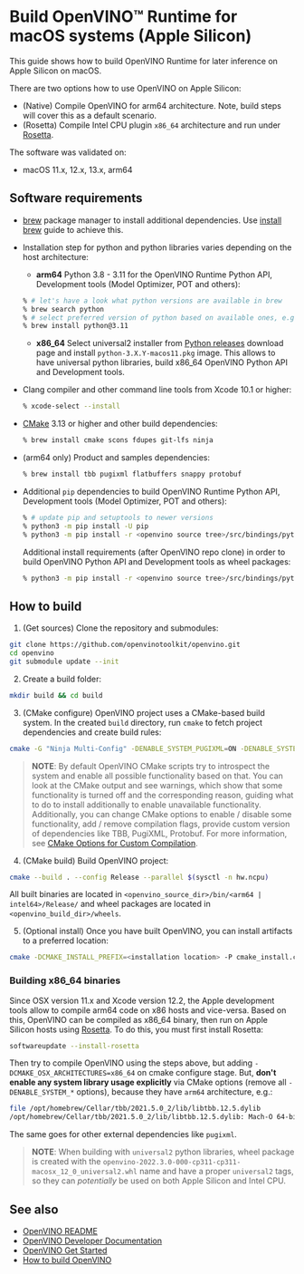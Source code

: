 # Build OpenVINO™ Runtime for macOS systems (Apple Silicon)

This guide shows how to build OpenVINO Runtime for later inference on Apple Silicon on macOS.

There are two options how to use OpenVINO on Apple Silicon:
- (Native) Compile OpenVINO for arm64 architecture. Note, build steps will cover this as a default scenario.
- (Rosetta) Compile Intel CPU plugin `x86_64` architecture and run under [Rosetta](https://support.apple.com/en-us/HT211861).

The software was validated on:
- macOS 11.x, 12.x, 13.x, arm64

## Software requirements

- [brew](https://brew.sh) package manager to install additional dependencies. Use [install brew](https://brew.sh) guide to achieve this.

- Installation step for python and python libraries varies depending on the host architecture:
  - **arm64** Python 3.8 - 3.11 for the OpenVINO Runtime Python API, Development tools (Model Optimizer, POT and others):
  ```sh
  % # let's have a look what python versions are available in brew
  % brew search python
  % # select preferred version of python based on available ones, e.g. 3.11
  % brew install python@3.11
  ```
  - **x86_64** Select universal2 installer from [Python releases](https://www.python.org/downloads/macos/) download page and install `python-3.X.Y-macos11.pkg` image. This allows to have universal python libraries, build x86_64 OpenVINO Python API and Development tools.

- Clang compiler and other command line tools from Xcode 10.1 or higher:
  ```sh
  % xcode-select --install
  ```
- [CMake](https://cmake.org/download/) 3.13 or higher and other build dependencies:
  ```sh
  % brew install cmake scons fdupes git-lfs ninja
  ```
- (arm64 only) Product and samples dependencies:
  ```sh
  % brew install tbb pugixml flatbuffers snappy protobuf
  ```
- Additional `pip` dependencies to build OpenVINO Runtime Python API, Development tools (Model Optimizer, POT and others):
  ```sh
  % # update pip and setuptools to newer versions
  % python3 -m pip install -U pip
  % python3 -m pip install -r <openvino source tree>/src/bindings/python/requirements.txt
  ```
  Additional install requirements (after OpenVINO repo clone) in order to build OpenVINO Python API and Development tools as wheel packages:
  ```sh
  % python3 -m pip install -r <openvino source tree>/src/bindings/python/wheel/requirements-dev.txt
  ```

## How to build

1. (Get sources) Clone the repository and submodules:
```sh
git clone https://github.com/openvinotoolkit/openvino.git
cd openvino
git submodule update --init
```
2. Create a build folder:
```sh
mkdir build && cd build
```
3. (CMake configure) OpenVINO project uses a CMake-based build system. In the created `build` directory, run `cmake` to fetch project dependencies and create build rules:
```sh
cmake -G "Ninja Multi-Config" -DENABLE_SYSTEM_PUGIXML=ON -DENABLE_SYSTEM_SNAPPY=ON -DENABLE_SYSTEM_PROTOBUF=ON ..
```
> **NOTE**: By default OpenVINO CMake scripts try to introspect the system and enable all possible functionality based on that. You can look at the CMake output and see warnings, which show that some functionality is turned off and the corresponding reason, guiding what to do to install additionally to enable unavailable functionality. Additionally, you can change CMake options to enable / disable some functionality, add / remove compilation flags, provide custom version of dependencies like TBB, PugiXML, Protobuf. For more information, see [CMake Options for Custom Compilation](./cmake_options_for_custom_compilation.md).
4. (CMake build) Build OpenVINO project:
```sh
cmake --build . --config Release --parallel $(sysctl -n hw.ncpu)
```
All built binaries are located in `<openvino_source_dir>/bin/<arm64 | intel64>/Release/` and wheel packages are located in `<openvino_build_dir>/wheels`.

5. (Optional install) Once you have built OpenVINO, you can install artifacts to a preferred location:
```sh
cmake -DCMAKE_INSTALL_PREFIX=<installation location> -P cmake_install.cmake
```

### Building x86_64 binaries

Since OSX version 11.x and Xcode version 12.2, the Apple development tools allow to compile arm64 code on x86 hosts and vice-versa. Based on this, OpenVINO can be compiled as x86_64 binary, then run on Apple Silicon hosts using [Rosetta](https://support.apple.com/en-us/HT211861). To do this, you must first install Rosetta:

```sh
softwareupdate --install-rosetta
```

Then try to compile OpenVINO using the steps above, but adding `-DCMAKE_OSX_ARCHITECTURES=x86_64` on cmake configure stage. But, **don't enable any system library usage explicitly** via CMake options (remove all `-DENABLE_SYSTEM_*` options), because they have `arm64` architecture, e.g.:
```sh
file /opt/homebrew/Cellar/tbb/2021.5.0_2/lib/libtbb.12.5.dylib
/opt/homebrew/Cellar/tbb/2021.5.0_2/lib/libtbb.12.5.dylib: Mach-O 64-bit dynamically linked shared library arm64
```

The same goes for other external dependencies like `pugixml`.

> **NOTE**: When building with `universal2` python libraries, wheel package is created with the `openvino-2022.3.0-000-cp311-cp311-macosx_12_0_universal2.whl` name and have a proper `universal2` tags, so they can *potentially* be used on both Apple Silicon and Intel CPU.

## See also

 * [OpenVINO README](../../README.md)
 * [OpenVINO Developer Documentation](index.md)
 * [OpenVINO Get Started](./get_started.md)
 * [How to build OpenVINO](build.md)